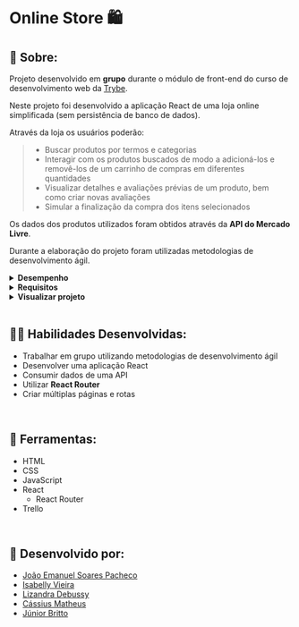 # Online Store 🛍️

## 📄 Sobre:

Projeto desenvolvido em <strong>grupo</strong> durante o módulo de front-end do curso de desenvolvimento web da [Trybe](https://www.betrybe.com/).

Neste projeto foi desenvolvido a aplicação React de uma loja online simplificada (sem persistência de banco de dados). 

Através da loja os usuários poderão:
> * Buscar produtos por termos e categorias
> * Interagir com os produtos buscados de modo a adicioná-los e removê-los de um carrinho de compras em diferentes quantidades
> * Visualizar detalhes e avaliações prévias de um produto, bem como criar novas avaliações
> * Simular a finalização da compra dos itens selecionados

Os dados dos produtos utilizados foram obtidos através da <strong>API do Mercado Livre</strong>.

Durante a elaboração do projeto foram utilizadas metodologias de desenvolvimento ágil.
</br>

<details>
<summary><strong>Desempenho</strong></summary>
Aprovado com 100% de desempenho em todos os requisitos
</details>

<details>
<summary><strong>Requisitos</strong></summary>
</br>
<strong>Requisitos obrigatórios:</strong>
</br>
1. Implemente o módulo de acesso à api do Mercado Livre </br>
2. Crie uma página de listagem de produtos vazia </br>
3. Crie a página do carrinho de compras </br>
4. Liste as categorias de produtos disponíveis via API na página principal </br>
5. Liste os produtos buscados por termos, com os dados resumidos, associados a esses termos </br>
6. Selecione uma categoria e mostre somente os produtos daquela categoria </br>
7. Redirecione para uma tela com a exibição detalhada ao clicar na exibição resumida de um produto </br>
8. Adicione produtos ao carrinho a partir da tela de listagem de produtos </br>
9. Adicione um produto ao carrinho a partir de sua tela de exibição detalhada </br>
10. Visualize a lista de produtos adicionados ao carrinho em sua página e permita a manipulação da sua quantidade </br>
11. Avalie e comente acerca de um produto em sua tela de exibição detalhada </br>
12. Finalize a compra vendo um resumo dela, preenchendo os seus dados e escolhendo a forma de pagamento </br>
</br>
<strong>Requisitos bônus:</strong>
</br>
13. Mostre junto ao ícone do carrinho a quantidade de produtos dentro dele, em todas as telas em que ele aparece </br>
14. Limite a quantidade de produtos adicionados ao carrinho pela quantidade disponível em estoque </br>
15. Mostre quais produtos tem o frete grátis </br>
</details>

<details>
<summary><strong>Visualizar projeto</strong></summary>
:construction: Área em construção ! :construction:
</details>
</br>

## 🤹🏽 Habilidades Desenvolvidas:
* Trabalhar em grupo utilizando metodologias de desenvolvimento ágil
* Desenvolver uma aplicação React
* Consumir dados de uma API
* Utilizar <strong>React Router</strong>
* Criar múltiplas páginas e rotas
</br>

## 🧰 Ferramentas:
* HTML
* CSS
* JavaScript
* React
  * React Router
* Trello
</br>

## 📝 Desenvolvido por:
* [João Emanuel Soares Pacheco](https://github.com/joaoespacheco)
* [Isabelly Vieira](https://github.com/Isa-Vieira)
* [Lizandra Debussy](https://github.com/Lizandra-Debussy)
* [Cássius Matheus](https://github.com/cassiusmatheus)
* [Júnior Britto](https://github.com/JuniorBritto)
